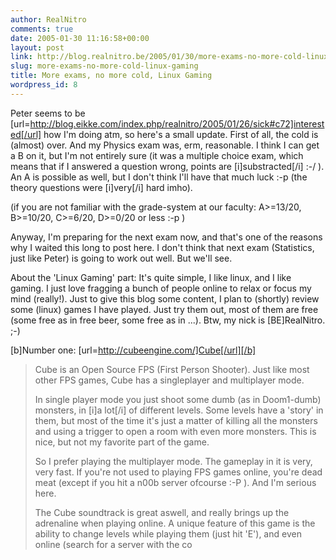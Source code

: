 ```yaml
---
author: RealNitro
comments: true
date: 2005-01-30 11:16:58+00:00
layout: post
link: http://blog.realnitro.be/2005/01/30/more-exams-no-more-cold-linux-gaming/
slug: more-exams-no-more-cold-linux-gaming
title: More exams, no more cold, Linux Gaming
wordpress_id: 8
---
```


Peter seems to be [url=http://blog.eikke.com/index.php/realnitro/2005/01/26/sick#c72]interested[/url] how I'm doing atm, so here's a small update. First of all, the cold is (almost) over. And my Physics exam was, erm, reasonable. I think I can get a B on it, but I'm not entirely sure (it was a multiple choice exam, which means that if I answered a question wrong, points are [i]substracted[/i] :-/ ). An A is possible as well, but I don't think I'll have that much luck :-p (the theory questions were [i]very[/i] hard imho).

(if you are not familiar with the grade-system at our faculty: A>=13/20, B>=10/20, C>=6/20, D>=0/20 or less :-p )

Anyway, I'm preparing for the next exam now, and that's one of the reasons why I waited this long to post here. I don't think that next exam (Statistics, just like Peter) is going to work out well. But we'll see.

About the 'Linux Gaming' part: It's quite simple, I like linux, and I like gaming. I just love fragging a bunch of people online to relax or focus my mind (really!). Just to give this blog some content, I plan to (shortly) review some (linux) games I have played. Just try them out, most of them are free (some free as in free beer, some free as in ...). Btw, my nick is [BE]RealNitro. ;-)

[b]Number one: [url=http://cubeengine.com/]Cube[/url][/b]


<blockquote>Cube is an Open Source FPS (First Person Shooter). Just like most other FPS games, Cube has a singleplayer and multiplayer mode.

In single player mode you just shoot some dumb (as in Doom1-dumb) monsters, in [i]a lot[/i] of different levels. Some levels have a 'story' in them, but most of the time it's just a matter of killing all the monsters and using a trigger to open a room with even more monsters. This is nice, but not my favorite part of the game.

So I prefer playing the multiplayer mode. The gameplay in it is very, very fast. If you're not used to playing FPS games online, you're dead meat (except if you hit a n00b server ofcourse :-P ). And I'm  serious here.

The Cube soundtrack is great aswell, and really brings up the adrenaline when playing online. A unique feature of this game is the ability to change levels while playing them (just hit 'E'), and even online (search for a server with the co
